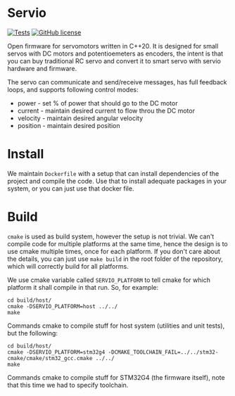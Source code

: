 
# Servio

[![Tests](https://github.com/emsro/servio/actions/workflows/tests.yml/badge.svg)](https://github.com/emsro/servio/actions/workflows/tests.yml)
[![GitHub license](https://img.shields.io/badge/license-MIT-blue.svg)](https://raw.githubusercontent.com/nlohmann/json/master/LICENSE.MIT)

Open firmware for servomotors written in C++20.
It is designed for small servos with DC motors and potentioemeters as encoders, the intent is that you can buy traditional RC servo and convert it to smart servo with servio hardware and firmware.

The servo can communicate and send/receive messages, has full feedback loops, and supports following control modes:
 - power - set % of power that should go to the DC motor
 - current - maintain desired current to flow throu the DC motor
 - velocity - maintain desired angular velocity
 - position - maintain desired position

# Install

We maintain `Dockerfile` with a setup that can install dependencies of the project and compile the code.
Use that to install adequate packages in your system, or you can just use that docker file.

# Build

`cmake` is used as build system, however the setup is not trivial.
We can't compile code for multiple platforms at the same time, hence the design is to use cmake multiple times, once for each platform.
If you don't care about the details, you can just use `make build` in the root folder of the repository, which will correctly build for all platforms.

We use cmake variable called `SERVIO_PLATFORM` to tell cmake for which platform it shall compile in that run.
So, for example:

```
cd build/host/
cmake -DSERVIO_PLATFORM=host ../../
make
```

Commands cmake to compile stuff for host system (utilities and unit tests), but the following:

```
cd build/host/
cmake -DSERVIO_PLATFORM=stm32g4 -DCMAKE_TOOLCHAIN_FAIL=../../stm32-cmake/cmake/stm32_gcc.cmake ../../
make
```

Commands cmake to compile stuff for STM32G4 (the firmware itself), note that this time we had to specify toolchain.
